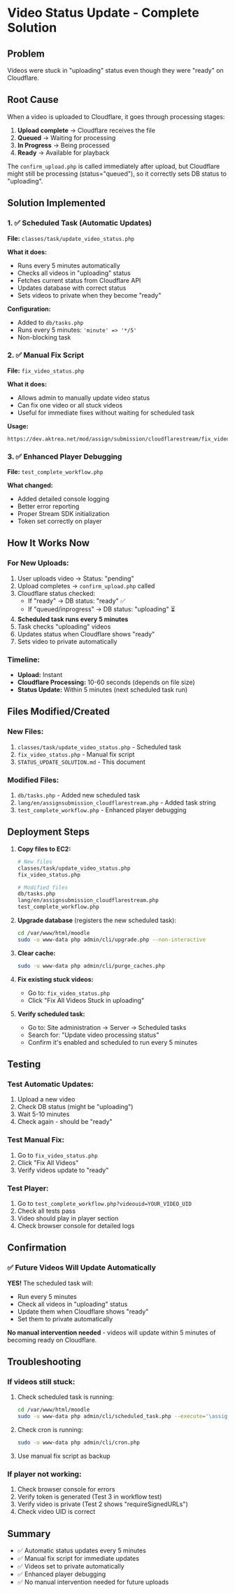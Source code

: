 # Video Status Update - Complete Solution

## Problem
Videos were stuck in "uploading" status even though they were "ready" on Cloudflare.

## Root Cause
When a video is uploaded to Cloudflare, it goes through processing stages:
1. **Upload complete** → Cloudflare receives the file
2. **Queued** → Waiting for processing  
3. **In Progress** → Being processed
4. **Ready** → Available for playback

The `confirm_upload.php` is called immediately after upload, but Cloudflare might still be processing (status="queued"), so it correctly sets DB status to "uploading".

## Solution Implemented

### 1. ✅ Scheduled Task (Automatic Updates)
**File:** `classes/task/update_video_status.php`

**What it does:**
- Runs every 5 minutes automatically
- Checks all videos in "uploading" status
- Fetches current status from Cloudflare API
- Updates database with correct status
- Sets videos to private when they become "ready"

**Configuration:**
- Added to `db/tasks.php`
- Runs every 5 minutes: `'minute' => '*/5'`
- Non-blocking task

### 2. ✅ Manual Fix Script
**File:** `fix_video_status.php`

**What it does:**
- Allows admin to manually update video status
- Can fix one video or all stuck videos
- Useful for immediate fixes without waiting for scheduled task

**Usage:**
```
https://dev.aktrea.net/mod/assign/submission/cloudflarestream/fix_video_status.php
```

### 3. ✅ Enhanced Player Debugging
**File:** `test_complete_workflow.php`

**What changed:**
- Added detailed console logging
- Better error reporting
- Proper Stream SDK initialization
- Token set correctly on player

## How It Works Now

### For New Uploads:
1. User uploads video → Status: "pending"
2. Upload completes → `confirm_upload.php` called
3. Cloudflare status checked:
   - If "ready" → DB status: "ready" ✅
   - If "queued/inprogress" → DB status: "uploading" ⏳
4. **Scheduled task runs every 5 minutes**
5. Task checks "uploading" videos
6. Updates status when Cloudflare shows "ready"
7. Sets video to private automatically

### Timeline:
- **Upload:** Instant
- **Cloudflare Processing:** 10-60 seconds (depends on file size)
- **Status Update:** Within 5 minutes (next scheduled task run)

## Files Modified/Created

### New Files:
1. `classes/task/update_video_status.php` - Scheduled task
2. `fix_video_status.php` - Manual fix script
3. `STATUS_UPDATE_SOLUTION.md` - This document

### Modified Files:
1. `db/tasks.php` - Added new scheduled task
2. `lang/en/assignsubmission_cloudflarestream.php` - Added task string
3. `test_complete_workflow.php` - Enhanced player debugging

## Deployment Steps

1. **Copy files to EC2:**
   ```bash
   # New files
   classes/task/update_video_status.php
   fix_video_status.php
   
   # Modified files
   db/tasks.php
   lang/en/assignsubmission_cloudflarestream.php
   test_complete_workflow.php
   ```

2. **Upgrade database** (registers the new scheduled task):
   ```bash
   cd /var/www/html/moodle
   sudo -u www-data php admin/cli/upgrade.php --non-interactive
   ```

3. **Clear cache:**
   ```bash
   sudo -u www-data php admin/cli/purge_caches.php
   ```

4. **Fix existing stuck videos:**
   - Go to: `fix_video_status.php`
   - Click "Fix All Videos Stuck in uploading"

5. **Verify scheduled task:**
   - Go to: Site administration → Server → Scheduled tasks
   - Search for: "Update video processing status"
   - Confirm it's enabled and scheduled to run every 5 minutes

## Testing

### Test Automatic Updates:
1. Upload a new video
2. Check DB status (might be "uploading")
3. Wait 5-10 minutes
4. Check again - should be "ready"

### Test Manual Fix:
1. Go to `fix_video_status.php`
2. Click "Fix All Videos"
3. Verify videos update to "ready"

### Test Player:
1. Go to `test_complete_workflow.php?videouid=YOUR_VIDEO_UID`
2. Check all tests pass
3. Video should play in player section
4. Check browser console for detailed logs

## Confirmation

### ✅ Future Videos Will Update Automatically

**YES!** The scheduled task will:
- Run every 5 minutes
- Check all videos in "uploading" status
- Update them when Cloudflare shows "ready"
- Set them to private automatically

**No manual intervention needed** - videos will update within 5 minutes of becoming ready on Cloudflare.

## Troubleshooting

### If videos still stuck:
1. Check scheduled task is running:
   ```bash
   cd /var/www/html/moodle
   sudo -u www-data php admin/cli/scheduled_task.php --execute='\assignsubmission_cloudflarestream\task\update_video_status'
   ```

2. Check cron is running:
   ```bash
   sudo -u www-data php admin/cli/cron.php
   ```

3. Use manual fix script as backup

### If player not working:
1. Check browser console for errors
2. Verify token is generated (Test 3 in workflow test)
3. Verify video is private (Test 2 shows "requireSignedURLs")
4. Check video UID is correct

## Summary

- ✅ Automatic status updates every 5 minutes
- ✅ Manual fix script for immediate updates
- ✅ Videos set to private automatically
- ✅ Enhanced player debugging
- ✅ No manual intervention needed for future uploads
